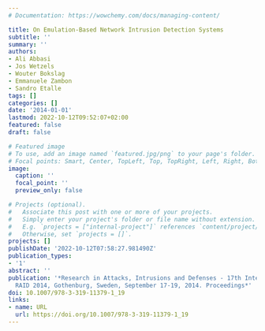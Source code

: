 ```yaml
---
# Documentation: https://wowchemy.com/docs/managing-content/

title: On Emulation-Based Network Intrusion Detection Systems
subtitle: ''
summary: ''
authors:
- Ali Abbasi
- Jos Wetzels
- Wouter Bokslag
- Emmanuele Zambon
- Sandro Etalle
tags: []
categories: []
date: '2014-01-01'
lastmod: 2022-10-12T09:52:07+02:00
featured: false
draft: false

# Featured image
# To use, add an image named `featured.jpg/png` to your page's folder.
# Focal points: Smart, Center, TopLeft, Top, TopRight, Left, Right, BottomLeft, Bottom, BottomRight.
image:
  caption: ''
  focal_point: ''
  preview_only: false

# Projects (optional).
#   Associate this post with one or more of your projects.
#   Simply enter your project's folder or file name without extension.
#   E.g. `projects = ["internal-project"]` references `content/project/deep-learning/index.md`.
#   Otherwise, set `projects = []`.
projects: []
publishDate: '2022-10-12T07:58:27.981490Z'
publication_types:
- '1'
abstract: ''
publication: '*Research in Attacks, Intrusions and Defenses - 17th International Symposium,
  RAID 2014, Gothenburg, Sweden, September 17-19, 2014. Proceedings*'
doi: 10.1007/978-3-319-11379-1_19
links:
- name: URL
  url: https://doi.org/10.1007/978-3-319-11379-1_19
---
```

